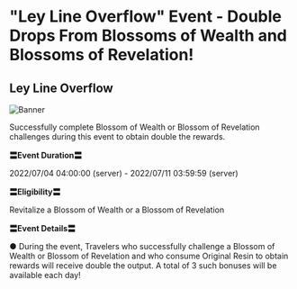 # "Ley Line Overflow" Event - Double Drops From Blossoms of Wealth and Blossoms of Revelation!
## Ley Line Overflow
![Banner](https://uploadstatic-sea.hoyoverse.com/announcement/2021/01/25/d76cdab75f5f952a213e564f6b0a5a51_8652571683649897709.jpg)

Successfully complete Blossom of Wealth or Blossom of Revelation challenges during this event to obtain double the rewards.

**〓Event Duration〓**

2022/07/04 04:00:00 (server) - 2022/07/11 03:59:59 (server)

**〓Eligibility〓**

Revitalize a Blossom of Wealth or a Blossom of Revelation

**〓Event Details〓**

● During the event, Travelers who successfully challenge a Blossom of Wealth or Blossom of Revelation and who consume Original Resin to obtain rewards will receive double the output. A total of 3 such bonuses will be available each day!
